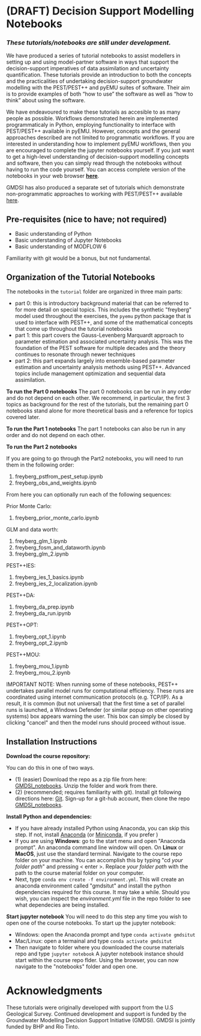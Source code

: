 # (DRAFT) Decision Support Modelling Notebooks

### ***These tutorials/notebooks are still under development.***

We have produced a series of tutorial notebooks to assist modellers in setting up and using model-partner software in ways that support the decision-support imperatives of data assimilation and uncertainty quantification. These tutorials provide an introduction to both the concepts and the practicalities of undertaking decision-support groundwater modelling with the PEST/PEST++ and pyEMU suites of software. Their aim is to provide examples of both “how to use” the software as well as “how to think” about using the software. 

We have endeavoured to make these tutorials as accesible to as many people as possible. Workflows demonstrated herein are implemented programmaticaly in Python, employing functionality to interface with PEST/PEST++ available in pyEMU. However, concepts and the general approaches described are not limited to programmatic workflows. If you are interested in understanding how to implement pyEMU workflows, then you are encouraged to complete the jupyter notebooks yourself. If you just want to get a high-level understanding of decision-support modelling concepts and software, then you can simply read through the notebooks without having to run the code yourself. You can access complete version of the notebooks in your web browser [__here__](https://gmdsi.github.io/GMDSI_notebooks/). 

GMDSI has also produced a separate set of tutorials which demonstrate non-programmatic approaches to working with PEST/PEST++ available [here](https://gmdsi.org/education/tutorials/). 

## Pre-requisites (nice to have; not required)
 - Basic understanding of Python 
 - Basic understanding of Jupyter Notebooks
 - Basic understanding of MODFLOW 6

Familiarity with git would be a bonus, but not fundamental.

## Organization of the Tutorial Notebooks
The notebooks in the `tutorial` folder are organized in three main parts:
 - part 0: this is introductory background material that can be referred to for more detail on special topics. This includes the synthetic "freyberg" model used throughout the exercises, the `pyemu` python package that is used to interface with PEST++, and some of the mathematical concepts that come up throughout the tutorial notebooks
 - part 1: this part covers the Gauss-Levenberg Marquardt approach to parameter estimation and associated uncertainty analysis. This was the foundation of the PEST software for multiple decades and the theory continues to resonate through newer techniques
 - part 2: this part expands largely into ensemble-based parameter estimation and uncertainty analysis methods using PEST++. Advanced topics include management optimization and sequential data assimilation.

**To run the Part 0 notebooks**
The part 0 notebooks can be run in any order and do not depend on each other. We recommend, in particular, the first 3 topics as background for the rest of the tutorials, but the remaining part 0 notebooks stand alone for more theoretical basis and a reference for topics covered later.

**To run the Part 1 notebooks**
The part 1 notebooks can also be run in any order and do not depend on each other.

**To run the Part 2 notebooks**

If you are going to go through the Part2 notebooks, you will need to run them in the following order:
 1. freyberg_pstfrom_pest_setup.ipynb
 2. freyberg_obs_and_weights.ipynb

From here you can optionally run each of the following sequences:

Prior Monte Carlo:
 1. freyberg_prior_monte_carlo.ipynb

GLM and data worth:
 1. freyberg_glm_1.ipynb
 2. freyberg_fosm_and_dataworth.ipynb
 3. freyberg_glm_2.ipynb

PEST++IES:
 1. freyberg_ies_1_basics.ipynb
 2. freyberg_ies_2_localization.ipynb

PEST++DA:
 1. freyberg_da_prep.ipynb
 2. freyberg_da_run.ipynb

PEST++OPT: 
 1. freyberg_opt_1.ipynb
 2. freyberg_opt_2.ipynb

PEST++MOU: 
 1. freyberg_mou_1.ipynb
 2. freyberg_mou_2.ipynb
 
IMPORTANT NOTE: When running some of these notebooks, PEST++ undertakes parallel model runs for computational efficiency. These runs are coordinated using internet communication protocols (e.g. TCP/IP). As a result, it is common (but not universal) that the first time a set of parallel runs is launched, a Windows Defender (or similar popup on other operating systems) box appears warning the user. This box can simply be closed by clicking "cancel" and then the model runs should proceed without issue.

## Installation Instructions

**Download the course repository:**

You can do this in one of two ways. 
 - (1) (easier) Download the repo as a zip file from here: [GMDSI_notebooks](https://github.com/gmdsi/GMDSI_notebooks). Unzip the folder and work from there.
 - (2) (recommended; requires familiarity with git). Install git following directions here: [Git](https://git-scm.com/book/en/v2/Getting-Started-Installing-Git). Sign-up for a git-hub account, then clone the repo [GMDSI_notebooks](https://github.com/gmdsi/GMDSI_notebooks).

**Install Python and dependencies:**
 - If you have already installed Python using Anaconda, you can skip this step. If not, install [Anaconda](https://www.anaconda.com/products/individual) (or [Miniconda](https://docs.conda.io/en/latest/miniconda.html), if you prefer )
 - If you are using __Windows__: go to the start menu and open "Anaconda prompt". An anaconda command line window will open. On __Linux__ or __MacOS__, just use the standard terminal. Navigate to the course repo folder on your machine. You can accomplish this by typing "cd *your folder path*" and pressing < enter >. Replace *your folder path* with the path to the course material folder on your computer.
 - Next, type `conda env create -f environment.yml`. This will create an anaconda environment called "gmdsitut" and install the python dependencies required for this course. It may take a while. Should you wish, you can inspect the *environment.yml* file in the repo folder to see what dependecies are being installed.

**Start jupyter notebook**
You will need to do this step any time you wish to open one of the course notebooks.
To start up the jupyter notebook:
- Windows: open the Anaconda prompt and type `conda activate gmdsitut`
- Mac/Linux: open a termainal and type `conda activate gmdsitut`
- Then navigate to folder where you downloaded the course materials repo and type `jupyter notebook`
A jupyter notebook instance should start within the course repo flder. Using the browser, you can now navigate to the "notebooks" folder and open one.
 
 # Acknowledgments
 
These tutorials were originally developed with support from the U.S Geological Survey. Continued development and support is funded by the Groundwater Modelling Decision Support Initiative (GMDSI). GMDSI is jointly funded by BHP and Rio Tinto.
